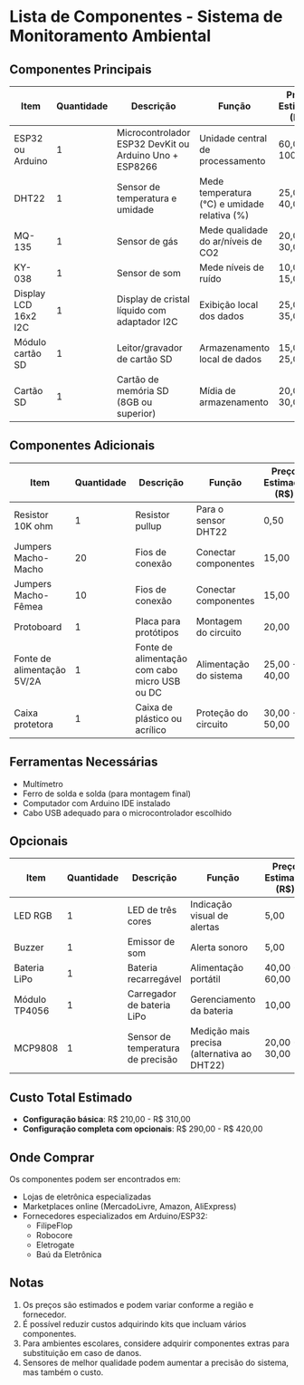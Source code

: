 # Lista de Componentes - Sistema de Monitoramento Ambiental

## Componentes Principais

| Item                 | Quantidade | Descrição                                              | Função                                       | Preço Estimado (R$) |
| -------------------- | ---------- | ------------------------------------------------------ | -------------------------------------------- | ------------------- |
| ESP32 ou Arduino     | 1          | Microcontrolador ESP32 DevKit ou Arduino Uno + ESP8266 | Unidade central de processamento             | 60,00 - 100,00      |
| DHT22                | 1          | Sensor de temperatura e umidade                        | Mede temperatura (°C) e umidade relativa (%) | 25,00 - 40,00       |
| MQ-135               | 1          | Sensor de gás                                          | Mede qualidade do ar/níveis de CO2           | 20,00 - 30,00       |
| KY-038               | 1          | Sensor de som                                          | Mede níveis de ruído                         | 10,00 - 15,00       |
| Display LCD 16x2 I2C | 1          | Display de cristal líquido com adaptador I2C           | Exibição local dos dados                     | 25,00 - 35,00       |
| Módulo cartão SD     | 1          | Leitor/gravador de cartão SD                           | Armazenamento local de dados                 | 15,00 - 25,00       |
| Cartão SD            | 1          | Cartão de memória SD (8GB ou superior)                 | Mídia de armazenamento                       | 20,00 - 30,00       |

## Componentes Adicionais

| Item                       | Quantidade | Descrição                                     | Função                 | Preço Estimado (R$) |
| -------------------------- | ---------- | --------------------------------------------- | ---------------------- | ------------------- |
| Resistor 10K ohm           | 1          | Resistor pullup                               | Para o sensor DHT22    | 0,50                |
| Jumpers Macho-Macho        | 20         | Fios de conexão                               | Conectar componentes   | 15,00               |
| Jumpers Macho-Fêmea        | 10         | Fios de conexão                               | Conectar componentes   | 15,00               |
| Protoboard                 | 1          | Placa para protótipos                         | Montagem do circuito   | 20,00               |
| Fonte de alimentação 5V/2A | 1          | Fonte de alimentação com cabo micro USB ou DC | Alimentação do sistema | 25,00 - 40,00       |
| Caixa protetora            | 1          | Caixa de plástico ou acrílico                 | Proteção do circuito   | 30,00 - 50,00       |

## Ferramentas Necessárias

-   Multímetro
-   Ferro de solda e solda (para montagem final)
-   Computador com Arduino IDE instalado
-   Cabo USB adequado para o microcontrolador escolhido

## Opcionais

| Item          | Quantidade | Descrição                         | Função                                      | Preço Estimado (R$) |
| ------------- | ---------- | --------------------------------- | ------------------------------------------- | ------------------- |
| LED RGB       | 1          | LED de três cores                 | Indicação visual de alertas                 | 5,00                |
| Buzzer        | 1          | Emissor de som                    | Alerta sonoro                               | 5,00                |
| Bateria LiPo  | 1          | Bateria recarregável              | Alimentação portátil                        | 40,00 - 60,00       |
| Módulo TP4056 | 1          | Carregador de bateria LiPo        | Gerenciamento da bateria                    | 10,00               |
| MCP9808       | 1          | Sensor de temperatura de precisão | Medição mais precisa (alternativa ao DHT22) | 20,00 - 30,00       |

## Custo Total Estimado

-   **Configuração básica**: R$ 210,00 - R$ 310,00
-   **Configuração completa com opcionais**: R$ 290,00 - R$ 420,00

## Onde Comprar

Os componentes podem ser encontrados em:

-   Lojas de eletrônica especializadas
-   Marketplaces online (MercadoLivre, Amazon, AliExpress)
-   Fornecedores especializados em Arduino/ESP32:
    -   FilipeFlop
    -   Robocore
    -   Eletrogate
    -   Baú da Eletrônica

## Notas

1. Os preços são estimados e podem variar conforme a região e fornecedor.
2. É possível reduzir custos adquirindo kits que incluam vários componentes.
3. Para ambientes escolares, considere adquirir componentes extras para substituição em caso de danos.
4. Sensores de melhor qualidade podem aumentar a precisão do sistema, mas também o custo.
